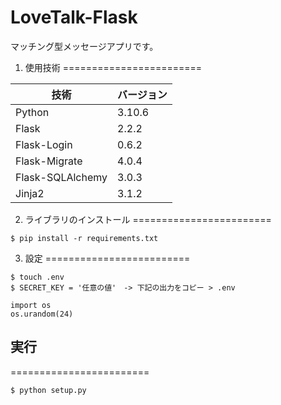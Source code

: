 # LoveTalk-Flask

マッチング型メッセージアプリです。

1. 使用技術
========================

| 技術             | バージョン |     
| ---------------- | ---------- | 
| Python           | 3.10.6     |     
| Flask            | 2.2.2      |     
| Flask-Login      | 0.6.2      | 
| Flask-Migrate    | 4.0.4      |  
| Flask-SQLAlchemy | 3.0.3      | 
| Jinja2           | 3.1.2      | 

2. ライブラリのインストール
========================

```
$ pip install -r requirements.txt
```

3. 設定
=========================

```
$ touch .env
$ SECRET_KEY = '任意の値'　-> 下記の出力をコピー > .env

import os
os.urandom(24)
```

## 実行
========================
```
$ python setup.py
```
